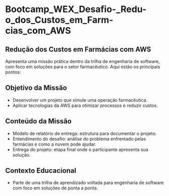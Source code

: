 # Bootcamp_WEX_Desafio-_Redu-o_dos_Custos_em_Farm-cias_com_AWS
## Redução dos Custos em Farmácias com AWS
Apresenta uma missão prática dentro da trilha de engenharia de software, com foco em soluções para o setor farmacêutico. Aqui estão os principais pontos:

## Objetivo da Missão
- Desenvolver um projeto que simule uma operação farmacêutica.
- Aplicar tecnologias da AWS para otimizar processos e reduzir custos.

## Conteúdo da Missão
- Modelo de relatório de entrega: estrutura para documentar o projeto.
- Entendimento do desafio: análise do problema enfrentado pelas farmácias e como a nuvem pode ajudar.
- Entrega do projeto: etapa final onde o participante apresenta sua solução.

## Contexto Educacional
- Parte de uma trilha de aprendizado voltada para engenharia de software com foco em soluções de ponta a ponta.
